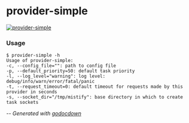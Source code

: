 # provider-simple

[![provider-simple](https://godoc.org/github.com/mistifyio/provider/examples/simple/cmd/provider-simple?status.png)](https://godoc.org/github.com/mistifyio/provider/examples/simple/cmd/provider-simple)

### Usage

    $ provider-simple -h
    Usage of provider-simple:
    -c, --config_file="": path to config file
    -p, --default_priority=50: default task priority
    -l, --log_level="warning": log level: debug/info/warn/error/fatal/panic
    -t, --request_timeout=0: default timeout for requests made by this provider in seconds
    -s, --socket_dir="/tmp/mistify": base directory in which to create task sockets


--
*Generated with [godocdown](https://github.com/robertkrimen/godocdown)*
